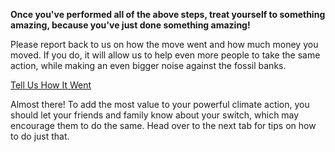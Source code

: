 **Once you've performed all of the above steps, treat yourself to something amazing, because you've just done something amazing!**

Please report back to us on how the move went and how much money you moved. If you do, it will allow us to help even more people to take the same action, while making an even bigger noise against the fossil banks.

<p class="text-center py-2">
    <a class="button-green w-auto inline-block no-underline" href="https://s3c0er2g1pf.typeform.com/to/rwxTfN15"><span class="text-white no-underline">Tell Us How It Went</span></a>
</p>

Almost there! To add the most value to your powerful climate action, you should let your friends and family know about your switch, which may encourage them to do the same. Head over to the next tab for tips on how to do just that.
